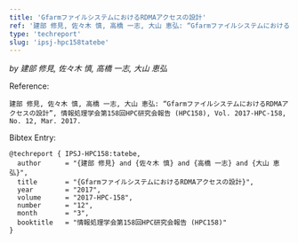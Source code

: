 ```yaml
---
title: 'GfarmファイルシステムにおけるRDMAアクセスの設計'
ref: '建部 修見, 佐々木 慎, 高橋 一志, 大山 恵弘: “GfarmファイルシステムにおけるRDMAアクセスの設計”, 情報処理学会第158回HPC研究会報告 (HPC158), Vol. 2017-HPC-158, No. 12, Mar. 2017.'
type: 'techreport'
slug: 'ipsj-hpc158tatebe'
---
```


*by 建部 修見, 佐々木 慎, 高橋 一志, 大山 恵弘*

Reference:
```
建部 修見, 佐々木 慎, 高橋 一志, 大山 恵弘: “GfarmファイルシステムにおけるRDMAアクセスの設計”, 情報処理学会第158回HPC研究会報告 (HPC158), Vol. 2017-HPC-158, No. 12, Mar. 2017.
```

Bibtex Entry:
```
@techreport { IPSJ-HPC158:tatebe,
  author      = "{建部 修見} and {佐々木 慎} and {高橋 一志} and {大山 恵弘}",
  title       = "{GfarmファイルシステムにおけるRDMAアクセスの設計}",
  year        = "2017",
  volume      = "2017-HPC-158",
  number      = "12",
  month       = "3",
  booktitle   = "情報処理学会第158回HPC研究会報告 (HPC158)"
}
```
